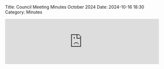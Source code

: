 Title: Council Meeting Minutes October 2024
Date: 2024-10-16 18:30
Category: Minutes

<embed width=100% style="height: -webkit-fill-available" src="https://docs.google.com/document/d/e/2PACX-1vRY_6aRRnsF3UXzEG1IATbz45y6NjGjqRrG0gLQ3-49EVpS8Qsg1Mq-Vysezi6VEBrvomEcOWI8ZoVG/pub?embedded=true"></embed>
